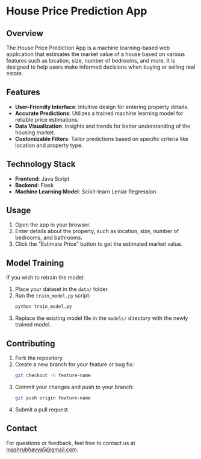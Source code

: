 # House Price Prediction App

## Overview
The House Price Prediction App is a machine learning-based web application that estimates the market value of a house based on various features such as location, size, number of bedrooms, and more. It is designed to help users make informed decisions when buying or selling real estate.

## Features
- **User-Friendly Interface**: Intuitive design for entering property details.
- **Accurate Predictions**: Utilizes a trained machine learning model for reliable price estimations.
- **Data Visualization**: Insights and trends for better understanding of the housing market.
- **Customizable Filters**: Tailor predictions based on specific criteria like location and property type.

## Technology Stack
- **Frontend**: Java Script
- **Backend**: Flask
- **Machine Learning Model**: Scikit-learn Leniar Regression



## Usage
1. Open the app in your browser.
2. Enter details about the property, such as location, size, number of bedrooms, and bathrooms.
3. Click the "Estimate Price" button to get the estimated market value.




## Model Training
If you wish to retrain the model:
1. Place your dataset in the `data/` folder.
2. Run the `train_model.py` script:
   ```bash
   python train_model.py
   ```
3. Replace the existing model file in the `models/` directory with the newly trained model.

## Contributing
1. Fork the repository.
2. Create a new branch for your feature or bug fix:
   ```bash
   git checkout -b feature-name
   ```
3. Commit your changes and push to your branch:
   ```bash
   git push origin feature-name
   ```
4. Submit a pull request.

## Contact
For questions or feedback, feel free to contact us at mashrubhavya5@gmail.com.
